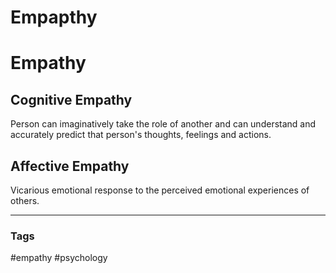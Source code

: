 # Empapthy

# Empathy

## Cognitive Empathy
Person can imaginatively take the role of another and can understand and accurately predict that person's thoughts, feelings and actions.

## Affective Empathy
Vicarious emotional response to the perceived emotional experiences of others.



---
### Tags
#empathy #psychology
